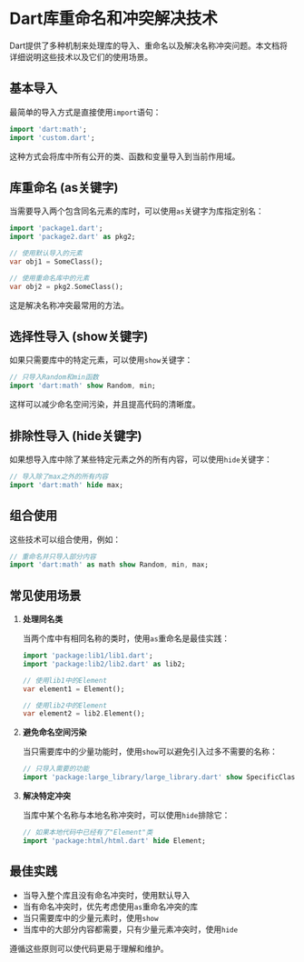 # Dart库重命名和冲突解决技术

Dart提供了多种机制来处理库的导入、重命名以及解决名称冲突问题。本文档将详细说明这些技术以及它们的使用场景。

## 基本导入

最简单的导入方式是直接使用`import`语句：

```dart
import 'dart:math';
import 'custom.dart';
```

这种方式会将库中所有公开的类、函数和变量导入到当前作用域。

## 库重命名 (as关键字)

当需要导入两个包含同名元素的库时，可以使用`as`关键字为库指定别名：

```dart
import 'package1.dart';
import 'package2.dart' as pkg2;

// 使用默认导入的元素
var obj1 = SomeClass();

// 使用重命名库中的元素
var obj2 = pkg2.SomeClass();
```

这是解决名称冲突最常用的方法。

## 选择性导入 (show关键字)

如果只需要库中的特定元素，可以使用`show`关键字：

```dart
// 只导入Random和min函数
import 'dart:math' show Random, min;
```

这样可以减少命名空间污染，并且提高代码的清晰度。

## 排除性导入 (hide关键字)

如果想导入库中除了某些特定元素之外的所有内容，可以使用`hide`关键字：

```dart
// 导入除了max之外的所有内容
import 'dart:math' hide max;
```

## 组合使用

这些技术可以组合使用，例如：

```dart
// 重命名并只导入部分内容
import 'dart:math' as math show Random, min, max;
```

## 常见使用场景

1. **处理同名类**

   当两个库中有相同名称的类时，使用`as`重命名是最佳实践：

   ```dart
   import 'package:lib1/lib1.dart';
   import 'package:lib2/lib2.dart' as lib2;
   
   // 使用lib1中的Element
   var element1 = Element();
   
   // 使用lib2中的Element
   var element2 = lib2.Element();
   ```

2. **避免命名空间污染**

   当只需要库中的少量功能时，使用`show`可以避免引入过多不需要的名称：

   ```dart
   // 只导入需要的功能
   import 'package:large_library/large_library.dart' show SpecificClass, specificFunction;
   ```

3. **解决特定冲突**

   当库中某个名称与本地名称冲突时，可以使用`hide`排除它：

   ```dart
   // 如果本地代码中已经有了"Element"类
   import 'package:html/html.dart' hide Element;
   ```

## 最佳实践

- 当导入整个库且没有命名冲突时，使用默认导入
- 当有命名冲突时，优先考虑使用`as`重命名冲突的库
- 当只需要库中的少量元素时，使用`show`
- 当库中的大部分内容都需要，只有少量元素冲突时，使用`hide`

遵循这些原则可以使代码更易于理解和维护。
